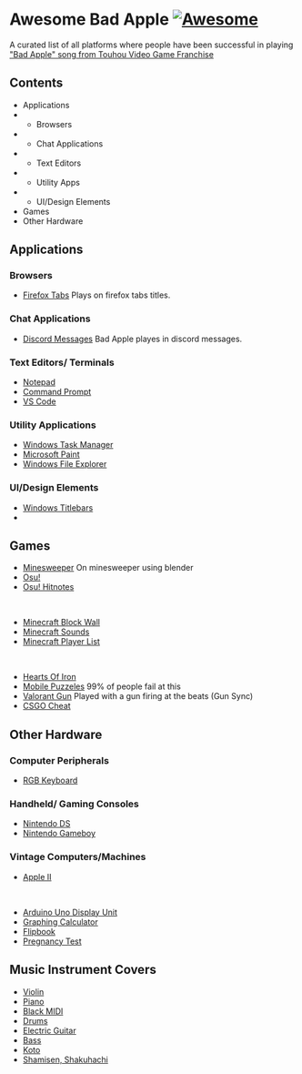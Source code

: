# Awesome Bad Apple [![Awesome](https://cdn.rawgit.com/sindresorhus/awesome/d7305f38d29fed78fa85652e3a63e154dd8e8829/media/badge.svg)](https://github.com/sindresorhus/awesome)

A curated list of all platforms where people have been successful in playing ["Bad Apple" song from Touhou Video Game Franchise]()

## Contents

- Applications
- - Browsers
- - Chat Applications
- - Text Editors
- - Utility Apps
- - UI/Design Elements 
- Games
- Other Hardware

## Applications

### Browsers

- [Firefox Tabs](https://www.youtube.com/watch?v=JjTqE69ZkUs) Plays on firefox tabs titles.

### Chat Applications

- [Discord Messages](https://www.youtube.com/watch?v=xriYwm85lY0) Bad Apple playes in discord messages.

### Text Editors/ Terminals

- [Notepad](https://www.youtube.com/watch?v=rknrunmQArs)
- [Command Prompt](https://www.youtube.com/watch?v=Z8M9NUMo0CQ)
- [VS Code](https://www.youtube.com/watch?v=cmpg-qiPYa8)

### Utility Applications

- [Windows Task Manager](https://www.youtube.com/watch?v=sBeI30ccb6g)
- [Microsoft Paint](https://www.youtube.com/watch?v=itbBubDqm70)
- [Windows File Explorer](https://www.youtube.com/watch?v=7WHA_Gi4nPA)

### UI/Design Elements

- [Windows Titlebars](https://www.youtube.com/watch?v=M-DUBjQPgTM)
- 

## Games

- [Minesweeper](https://www.youtube.com/watch?v=jGuznuVWM-0) On minesweeper using blender
- [Osu!](https://www.youtube.com/watch?v=mOse62Qp1ik)
- [Osu! Hitnotes](https://www.youtube.com/watch?v=1PRF5SvfPC8)

<br>

- [Minecraft Block Wall](https://www.youtube.com/watch?v=CDNZx8vSSMo)
- [Minecraft Sounds](https://www.youtube.com/watch?v=Jxa_u1UPuZI)
- [Minecraft Player List](https://www.youtube.com/watch?v=DStJUHwJUgw)

<br>

- [Hearts Of Iron](https://www.youtube.com/watch?v=9se2o2lZS8o)
- [Mobile Puzzeles](https://www.youtube.com/watch?v=WSVL7eq8AV0) 99% of people fail at this
- [Valorant Gun](https://www.youtube.com/watch?v=ncySO2H6fts) Played with a gun firing at the beats (Gun Sync)
- [CSGO Cheat](https://youtu.be/BQVpKCFlP9Y?t=146)

## Other Hardware

### Computer Peripherals

- [RGB Keyboard](https://www.youtube.com/watch?v=gzcWriqcSz4)

### Handheld/ Gaming Consoles

- [Nintendo DS](https://www.youtube.com/watch?v=8I-x6ddqQ5k)
- [Nintendo Gameboy](https://www.youtube.com/watch?v=gy3NCr4rX-Y)

### Vintage Computers/Machines

- [Apple II](https://www.youtube.com/watch?v=X8osEgYzPNo)

<br>

- [Arduino Uno Display Unit](https://www.youtube.com/watch?v=v6HidvezKBI)
- [Graphing Calculator](https://www.youtube.com/watch?v=6pAeWf3NPNU)
- [Flipbook](https://www.youtube.com/watch?v=m84PTZB_qT0)
- [Pregnancy Test](https://www.youtube.com/watch?v=2QiDb_khg44)


## Music Instrument Covers

- [Violin](https://www.youtube.com/watch?v=3hYJRPcPjpI)
- [Piano](https://www.youtube.com/watch?v=vsRzJ5feb5g)
- [Black MIDI](https://www.youtube.com/watch?v=mqdM8VnaBYM)
- [Drums](https://www.youtube.com/watch?v=1LOnqf7hXHA)
- [Electric Guitar](https://www.youtube.com/watch?v=yoEYq1Flbjg)
- [Bass](https://www.youtube.com/watch?v=yQlVVfTpjmo)
- [Koto](https://www.youtube.com/watch?v=kWkfTMPxGhU)
- [Shamisen, Shakuhachi](https://www.youtube.com/watch?v=dx76YPgZviE)
